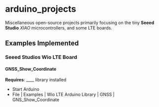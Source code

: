 # arduino_projects

Miscellaneous open-source projects primarily focusing on the tiny 
**Seeed Studio** *XIAO* microcontrollers, and some LTE boards.



## Examples Implemented


### Seeed Studios Wio LTE Board

#### GNSS_Show_Coordinate

**Requires**: 
____ library installed

* Start Arduino
* File | Examples | Wio LTE Arduino Library | GNSS | GNS_Show_Coordinate





